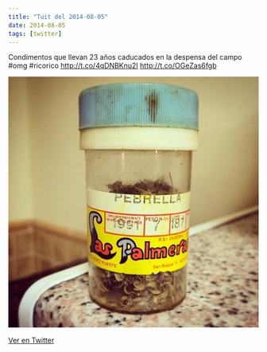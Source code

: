 ```yaml
---
title: "Tuit del 2014-08-05"
date: 2014-08-05
tags: [twitter]
---
```


Condimentos que llevan 23 años caducados en la despensa del campo #omg #ricorico http://t.co/4qDNBKnu2I http://t.co/OGeZas6fgb

![Imagen](/assets/images/496761069449523201-BuTZj3gIMAApqo8.jpg)

[Ver en Twitter](https://twitter.com/i/web/status/496761069449523201)
